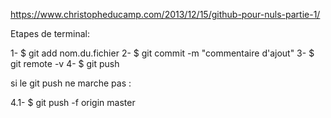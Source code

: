 https://www.christopheducamp.com/2013/12/15/github-pour-nuls-partie-1/

Etapes de terminal:

1- $ git add nom.du.fichier
2- $ git commit -m "commentaire d'ajout"
3- $ git remote -v
4- $ git push

si le git push ne marche pas :

4.1- $ git push -f origin master
